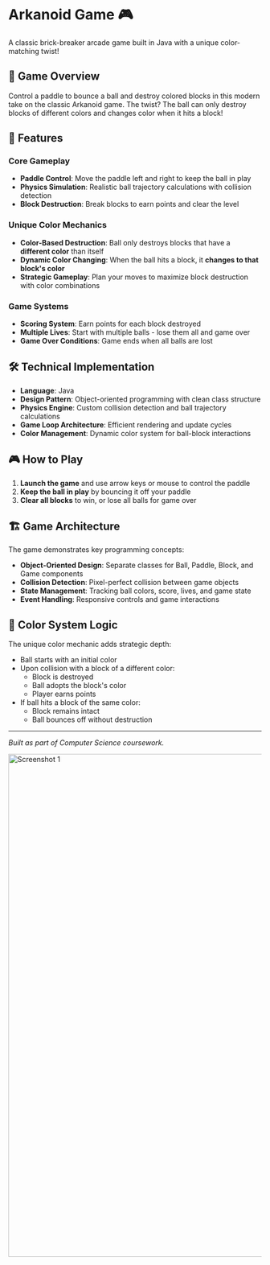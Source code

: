 # Arkanoid Game 🎮

A classic brick-breaker arcade game built in Java with a unique color-matching twist!

## 🎯 Game Overview

Control a paddle to bounce a ball and destroy colored blocks in this modern take on the classic Arkanoid game. The twist? The ball can only destroy blocks of different colors and changes color when it hits a block!

## 🚀 Features

### Core Gameplay
- **Paddle Control**: Move the paddle left and right to keep the ball in play
- **Physics Simulation**: Realistic ball trajectory calculations with collision detection
- **Block Destruction**: Break blocks to earn points and clear the level

### Unique Color Mechanics
- **Color-Based Destruction**: Ball only destroys blocks that have a **different color** than itself
- **Dynamic Color Changing**: When the ball hits a block, it **changes to that block's color**
- **Strategic Gameplay**: Plan your moves to maximize block destruction with color combinations

### Game Systems
- **Scoring System**: Earn points for each block destroyed
- **Multiple Lives**: Start with multiple balls - lose them all and game over
- **Game Over Conditions**: Game ends when all balls are lost

## 🛠️ Technical Implementation

- **Language**: Java
- **Design Pattern**: Object-oriented programming with clean class structure
- **Physics Engine**: Custom collision detection and ball trajectory calculations
- **Game Loop Architecture**: Efficient rendering and update cycles
- **Color Management**: Dynamic color system for ball-block interactions

## 🎮 How to Play

1. **Launch the game** and use arrow keys or mouse to control the paddle
2. **Keep the ball in play** by bouncing it off your paddle
5. **Clear all blocks** to win, or lose all balls for game over

## 🏗️ Game Architecture

The game demonstrates key programming concepts:
- **Object-Oriented Design**: Separate classes for Ball, Paddle, Block, and Game components
- **Collision Detection**: Pixel-perfect collision between game objects
- **State Management**: Tracking ball colors, score, lives, and game state
- **Event Handling**: Responsive controls and game interactions

## 🎨 Color System Logic

The unique color mechanic adds strategic depth:
- Ball starts with an initial color
- Upon collision with a block of a different color:
  - Block is destroyed
  - Ball adopts the block's color
  - Player earns points
- If ball hits a block of the same color:
  - Block remains intact
  - Ball bounces off without destruction

---

*Built as part of Computer Science coursework.*

<p float="left">
  <img src="https://github.com/user-attachments/assets/ba921f35-294c-423a-87b7-1558f549641c"  alt="Screenshot 1" width="1000"/>
</p>
